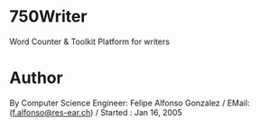# 750Writer
Word Counter &amp; Toolkit Platform for writers
# Author
By Computer Science Engineer: Felipe Alfonso Gonzalez / EMail: (f.alfonso@res-ear.ch) / Started : Jan 16, 2005
